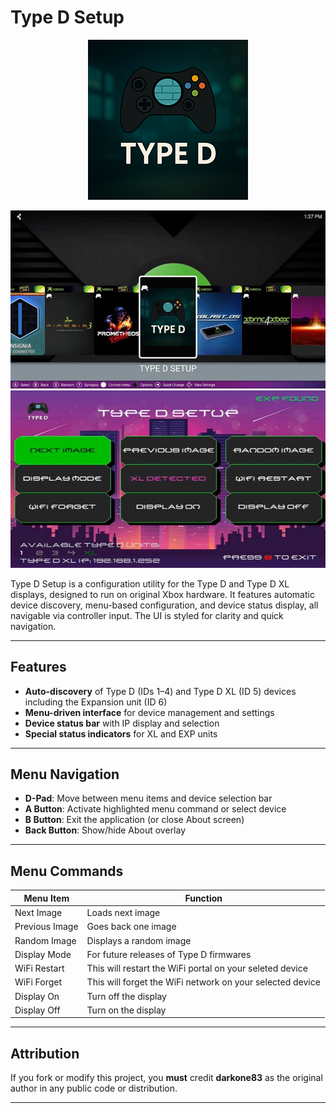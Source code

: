 # Type D Setup

<p align="center">
  <img src="https://github.com/Darkone83/Type-D-Setup/blob/main/images/logo.png">
</p>

<p align="center">
  <img src="https://github.com/Darkone83/Type-D-Setup/blob/main/images/XBMC4Gamers.jpg"><img src="https://github.com/Darkone83/Type-D-Setup/blob/main/images/APP.jpg">
</p>

Type D Setup is a configuration utility for the Type D and Type D XL displays, designed to run on original Xbox hardware. It features automatic device discovery, menu-based configuration, and device status display, all navigable via controller input. The UI is styled for clarity and quick navigation.

---

## Features

- **Auto-discovery** of Type D (IDs 1–4) and Type D XL (ID 5) devices including the Expansion unit (ID 6)
- **Menu-driven interface** for device management and settings
- **Device status bar** with IP display and selection
- **Special status indicators** for XL and EXP units

---

## Menu Navigation

- **D-Pad**: Move between menu items and device selection bar
- **A Button**: Activate highlighted menu command or select device
- **B Button**: Exit the application (or close About screen)
- **Back Button**: Show/hide About overlay

---

## Menu Commands

| Menu Item       |  Function   |
|-----------------|-------------|
| Next Image      | Loads next image |
| Previous Image  | Goes back one image |
| Random Image    | Displays a random image|
| Display Mode    | For future releases of Type D firmwares|
| WiFi Restart    | This will restart the WiFi portal on your seleted device|
| WiFi Forget     | This will forget the WiFi network on your selected device|
| Display On      | Turn off the display|
| Display Off     | Turn on the display|


---

## Attribution

If you fork or modify this project, you **must** credit **darkone83** as the original author in any public code or distribution.

---

